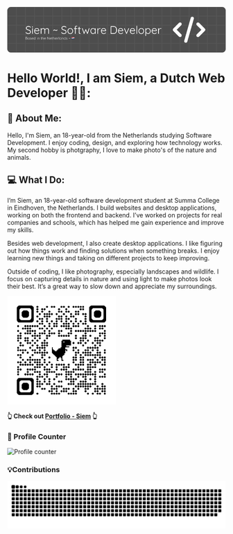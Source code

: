 ![Profile Banner](https://github.com/Siemsie69/Siemsie69/raw/main/profile-banner.png)

# Hello World!, I am Siem, a Dutch Web Developer 👋🏼:

## 💫 About Me:
<p>Hello, I'm Siem, an 18-year-old from the Netherlands studying Software Development. I enjoy coding, design, and exploring how technology works. My second hobby is photgraphy, I love to make photo's of the nature and animals.</p> 

## 💻 What I Do:
<p>I’m Siem, an 18-year-old software development student at Summa College in Eindhoven, the Netherlands. I build websites and desktop applications, working on both the frontend and backend. I’ve worked on projects for real companies and schools, which has helped me gain experience and improve my skills.</p> 
<p>Besides web development, I also create desktop applications. I like figuring out how things work and finding solutions when something breaks. I enjoy learning new things and taking on different projects to keep improving.</p>
<p>Outside of coding, I like photography, especially landscapes and wildlife. I focus on capturing details in nature and using light to make photos look their best. It’s a great way to slow down and appreciate my surroundings.</p> 

<img src="https://github.com/Siemsie69/Siemsie69/raw/main/qrcode_siemvanbree.nl.png" alt="QR Code for siemvanbree.nl" width="250"/>

<p><strong>👆 Check out <a href="https://www.siemvanbree.nl">Portfolio - Siem</a> 👆</strong></p>

### 👀 Profile Counter
<img src="https://profile-counter.glitch.me/Siemsie69/count.svg?" alt="Profile counter" />

### 💡Contributions 
<picture>
  <source media="(prefers-color-scheme: dark)" srcset="https://raw.githubusercontent.com/Siemsie69/Siemsie69/output/github-snake-dark.svg" />
  <source media="(prefers-color-scheme: light)" srcset="https://raw.githubusercontent.com/Siemsie69/Siemsie69/output/github-snake.svg" />
  <img alt="github-snake" src="https://raw.githubusercontent.com/Siemsie69/Siemsie69/output/github-snake.svg" />
</picture>
